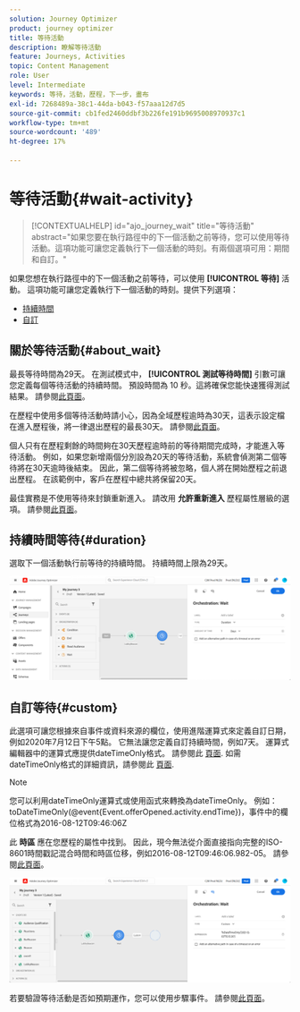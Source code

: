 ```yaml
---
solution: Journey Optimizer
product: journey optimizer
title: 等待活動
description: 瞭解等待活動
feature: Journeys, Activities
topic: Content Management
role: User
level: Intermediate
keywords: 等待，活動，歷程，下一步，畫布
exl-id: 7268489a-38c1-44da-b043-f57aaa12d7d5
source-git-commit: cb1fed2460ddbf3b226fe191b9695008970937c1
workflow-type: tm+mt
source-wordcount: '489'
ht-degree: 17%

---
```


# 等待活動{#wait-activity}

>[!CONTEXTUALHELP]
>id="ajo_journey_wait"
>title="等待活動"
>abstract="如果您要在執行路徑中的下一個活動之前等待，您可以使用等待活動。這項功能可讓您定義執行下一個活動的時刻。有兩個選項可用：期間和自訂。"

如果您想在執行路徑中的下一個活動之前等待，可以使用 **[!UICONTROL 等待]** 活動。 這項功能可讓您定義執行下一個活動的時刻。提供下列選項：

* [持續時間](#duration)
* [自訂](#custom)

<!--
* [Email send time optimization](#email_send_time_optimization)
* [Fixed date](#fixed_date) 
-->

## 關於等待活動{#about_wait}

最長等待時間為29天。 在測試模式中， **[!UICONTROL 測試等待時間]** 引數可讓您定義每個等待活動的持續時間。 預設時間為 10 秒。這將確保您能快速獲得測試結果。 請參閱[此頁面](../building-journeys/testing-the-journey.md)。

在歷程中使用多個等待活動時請小心，因為全域歷程逾時為30天，這表示設定檔在進入歷程後，將一律退出歷程的最長30天。 請參閱[此頁面](../building-journeys/journey-gs.md#global_timeout)。

個人只有在歷程剩餘的時間夠在30天歷程逾時前的等待期間完成時，才能進入等待活動。 例如，如果您新增兩個分別設為20天的等待活動，系統會偵測第二個等待將在30天逾時後結束。 因此，第二個等待將被忽略，個人將在開始歷程之前退出歷程。 在該範例中，客戶在歷程中總共將保留20天。

最佳實務是不使用等待來封鎖重新進入。 請改用 **允許重新進入** 歷程屬性層級的選項。 請參閱[此頁面](../building-journeys/journey-gs.md#entrance)。

## 持續時間等待{#duration}

選取下一個活動執行前等待的持續時間。 持續時間上限為29天。

![](assets/journey55.png)

<!--
## Fixed date wait{#fixed_date}

Select the date for the execution of the next activity.

![](assets/journey56.png)

-->

## 自訂等待{#custom}

此選項可讓您根據來自事件或資料來源的欄位，使用進階運算式來定義自訂日期，例如2020年7月12日下午5點。 它無法讓您定義自訂持續時間，例如7天。 運算式編輯器中的運算式應提供dateTimeOnly格式。 請參閱此 [頁面](expression/expressionadvanced.md). 如需dateTimeOnly格式的詳細資訊，請參閱此 [頁面](expression/data-types.md).

>[!NOTE]
>
>您可以利用dateTimeOnly運算式或使用函式來轉換為dateTimeOnly。 例如： toDateTimeOnly(@event{Event.offerOpened.activity.endTime})，事件中的欄位格式為2016-08-12T09:46:06Z
>
>此 **時區** 應在您歷程的屬性中找到。 因此，現今無法從介面直接指向完整的ISO-8601時間戳記混合時間和時區位移，例如2016-08-12T09:46:06.982-05。 請參閱[此頁面](../building-journeys/timezone-management.md)。

![](assets/journey57.png)

若要驗證等待活動是否如預期運作，您可以使用步驟事件。 請參閱[此頁面](../reports/query-examples.md#common-queries)。

<!--## Email send time optimization{#email_send_time_optimization}

This type of wait uses a score calculated in Adobe Experience Platform. The score calculates the propensity to click or open an email in the future based on past behavior. Note that the algorithm calculating the score needs a certain amount of data to work. As a result, when it does not have enough data, the default wait time will apply. At publication time, you'll be notified that the default time applies.

>[!NOTE]
>
>The first event of your journey must have a namespace.
>
>This capability is only available after an **[!UICONTROL Email]** activity. You need to have Adobe Campaign Standard.

1. In the **[!UICONTROL Amount of time]** field, define the number of hours to consider to optimize email sending.
1. In the **[!UICONTROL Optimization type]** field, choose if the optimization should increase clicks or opens.
1. In the **[!UICONTROL Default time]** field, define the default time to wait if the predictive send time score is not available.

    >[!NOTE]
    >
    >Note that the send time score can be unavailable because there is not enough data to perform the calculation. In this case, you will be informed, at publication time, that the default time applies.

![](assets/journey57bis.png)-->
